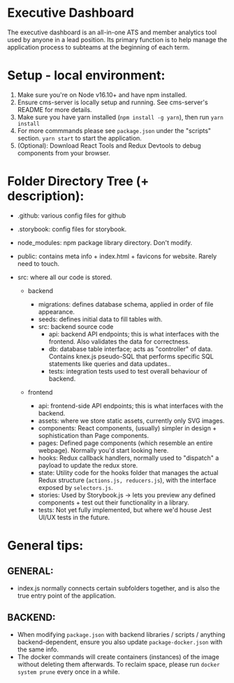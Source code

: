 # Executive Dashboard

The executive dashboard is an all-in-one ATS and member analytics tool used by anyone in a lead position. Its primary function is to help manage the application process to subteams at the beginning of each term.

# Setup - local environment:

1. Make sure you're on Node v16.10+ and have npm installed.
2. Ensure cms-server is locally setup and running. See cms-server's README for more details.
3. Make sure you have yarn installed (`npm install -g yarn`), then run `yarn install`
4. For more commmands please see `package.json` under the "scripts" section. `yarn start` to start the application.
5. (Optional): Download React Tools and Redux Devtools to debug components from your browser.

# Folder Directory Tree (+ description):

- .github: various config files for github
- .storybook: config files for storybook.
- node_modules: npm package library directory. Don't modify.
- public: contains meta info + index.html + favicons for website. Rarely need to touch.

- src: where all our code is stored.

  - backend

    - migrations: defines database schema, applied in order of file appearance.
    - seeds: defines initial data to fill tables with.
    - src: backend source code
      - api: backend API endpoints; this is what interfaces with the frontend. Also validates the data for correctness.
      - db: database table interface; acts as "controller" of data. Contains knex.js pseudo-SQL that performs specific SQL statements like queries and data updates..
      - tests: integration tests used to test overall behaviour of backend.

  - frontend
    - api: frontend-side API endpoints; this is what interfaces with the backend.
    - assets: where we store static assets, currently only SVG images.
    - components: React components, (usually) simpler in design + sophistication than Page components.
    - pages: Defined page components (which resemble an entire webpage). Normally you'd start looking here.
    - hooks: Redux callback handlers, normally used to "dispatch" a payload to update the redux store.
    - state: Utility code for the hooks folder that manages the actual Redux structure (`actions.js, reducers.js`), with the interface exposed by `selectors.js`.
    - stories: Used by Storybook.js -> lets you preview any defined components + test out their functionality in a library.
    - tests: Not yet fully implemented, but where we'd house Jest UI/UX tests in the future.

# General tips:

## GENERAL:

- index.js normally connects certain subfolders together, and is also the true entry point of the application.

## BACKEND:

- When modifying `package.json` with backend libraries / scripts / anything backend-dependent, ensure you also update `package-docker.json` with the same info.
- The docker commands will create containers (instances) of the image without deleting them afterwards. To reclaim space, please run `docker system prune` every once in a while.
